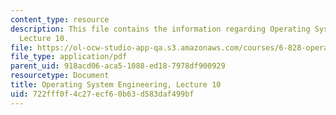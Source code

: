 ```yaml
---
content_type: resource
description: This file contains the information regarding Operating System Engineering,
  Lecture 10.
file: https://ol-ocw-studio-app-qa.s3.amazonaws.com/courses/6-828-operating-system-engineering-fall-2012/722fff0f4c27ecf60b63d583daf499bf_MIT6_828F12_lec10_notes.pdf
file_type: application/pdf
parent_uid: 918acd06-aca5-1088-ed18-7978df900929
resourcetype: Document
title: Operating System Engineering, Lecture 10
uid: 722fff0f-4c27-ecf6-0b63-d583daf499bf
---
```

